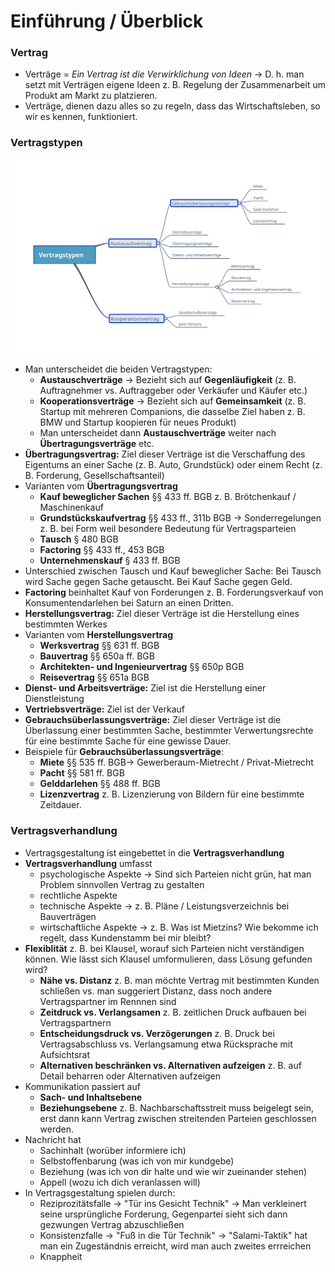 # Einführung / Überblick

### Vertrag

* Verträge = _Ein Vertrag ist die Verwirklichung von Ideen_ → D. h. man setzt mit Verträgen eigene Ideen z. B. Regelung der Zusammenarbeit um Produkt am Markt zu platzieren.
* Verträge, dienen dazu alles so zu regeln, dass das Wirtschaftsleben, so wir es kennen, funktioniert.

### Vertragstypen 

![](../../.gitbook/assets/vertragstypen.svg)

* Man unterscheidet die beiden Vertragstypen:
  * **Austauschverträge** → Bezieht sich auf **Gegenläufigkeit** \(z. B. Auftragnehmer vs. Auftraggeber oder Verkäufer und Käufer etc.\)
  * **Kooperationsverträge** → Bezieht sich auf **Gemeinsamkeit** \(z. B. Startup mit mehreren Companions, die dasselbe Ziel haben z. B. BMW und Startup koopieren für neues Produkt\)
  * Man unterscheidet dann **Austauschverträge** weiter nach **Übertragungsverträge** etc.
* **Übertragungsvertrag:** Ziel dieser Verträge ist die Verschaffung des Eigentums an einer Sache \(z. B. Auto, Grundstück\) oder einem Recht \(z. B. Forderung, Gesellschaftsanteil\)
* Varianten vom **Übertragungsvertrag**
  * **Kauf beweglicher Sachen** §§ 433 ff. BGB z. B. Brötchenkauf / Maschinenkauf
  * **Grundstückskaufvertrag** §§ 433 ff., 311b BGB → Sonderregelungen z. B. bei Form weil besondere Bedeutung für Vertragsparteien
  * **Tausch** § 480 BGB
  * **Factoring** §§ 433 ff., 453 BGB
  * **Unternehmenskauf** § 433 ff. BGB
* Unterschied zwischen Tausch und Kauf beweglicher Sache: Bei Tausch wird Sache gegen Sache getauscht. Bei Kauf Sache gegen Geld.
* **Factoring** beinhaltet Kauf von Forderungen z. B. Forderungsverkauf von Konsumentendarlehen bei Saturn an einen Dritten.
* **Herstellungsvertrag:** Ziel dieser Verträge ist die Herstellung eines bestimmten Werkes
* Varianten vom **Herstellungsvertrag**
  * **Werksvertrag** §§ 631 ff. BGB
  * **Bauvertrag** §§ 650a ff. BGB
  * **Architekten- und Ingenieurvertrag** §§ 650p BGB
  * **Reisevertrag** §§ 651a BGB
* **Dienst- und Arbeitsverträge:** Ziel ist die Herstellung einer Dienstleistung
* **Vertriebsverträge:** Ziel ist der Verkauf
* **Gebrauchsüberlassungsverträge:** Ziel dieser Verträge ist die Überlassung einer bestimmten Sache, bestimmter Verwertungsrechte für eine bestimmte Sache für eine gewisse Dauer.
* Beispiele für **Gebrauchsüberlassungsverträge**:
  * **Miete** §§ 535 ff. BGB→ Gewerberaum-Mietrecht / Privat-Mietrecht
  * **Pacht** §§ 581 ff. BGB
  * **Gelddarlehen** §§ 488 ff. BGB
  * **Lizenzvertrag** z. B. Lizenzierung von Bildern für eine bestimmte Zeitdauer.

### Vertragsverhandlung

* Vertragsgestaltung ist eingebettet in die **Vertragsverhandlung**
* **Vertragsverhandlung** umfasst
  * psychologische Aspekte → Sind sich Parteien nicht grün, hat man Problem sinnvollen Vertrag  zu gestalten
  * rechtliche Aspekte
  * technische Aspekte  → z. B. Pläne / Leistungsverzeichnis bei Bauverträgen
  * wirtschaftliche Aspekte → z. B. Was ist Mietzins? Wie bekomme ich regelt, dass Kundenstamm bei mir bleibt?
* **Flexiblität** z. B. bei Klausel, worauf sich Parteien nicht verständigen können. Wie lässt sich Klausel umformulieren, dass Lösung gefunden wird?
  * **Nähe vs. Distanz** z. B. man möchte Vertrag mit bestimmten Kunden schließen vs. man suggeriert Distanz, dass noch andere Vertragspartner im Rennnen sind
  * **Zeitdruck vs. Verlangsamen** z. B. zeitlichen Druck aufbauen bei Vertragspartnern
  * **Entscheidungsdruck vs. Verzögerungen** z. B. Druck bei Vertragsabschluss vs. Verlangsamung etwa Rücksprache mit Aufsichtsrat
  * **Alternativen beschränken vs. Alternativen aufzeigen** z. B. auf Detail beharren oder Alternativen aufzeigen
* Kommunikation passiert auf
  * **Sach- und Inhaltsebene**
  * **Beziehungsebene** z. B. Nachbarschaftsstreit muss beigelegt sein, erst dann kann Vertrag zwischen streitenden Parteien geschlossen werden.
* Nachricht hat
  * Sachinhalt \(worüber informiere ich\)
  * Selbstoffenbarung \(was ich von mir kundgebe\)
  * Beziehung \(was ich von dir halte und wie wir zueinander stehen\)
  * Appell \(wozu ich dich veranlassen will\)
* In Vertragsgestaltung spielen durch:
  * Reziprozitätsfalle → "Tür ins Gesicht Technik" → Man verkleinert seine ursprüngliche Forderung, Gegenpartei sieht sich dann gezwungen Vertrag abzuschließen
  * Konsistenzfalle → "Fuß in die Tür Technik" → "Salami-Taktik" hat man ein Zugeständnis erreicht, wird man auch zweites errreichen
  * Knappheit

